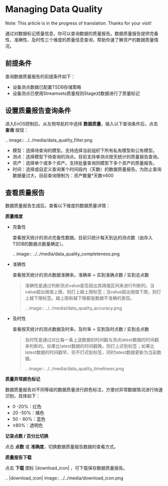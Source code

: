 # Managing Data Quality
Note: This article is in the progress of translation. Thanks for your visit!

通过对数据标记质量信息，你可以查询数据的质量报告。数据质量报告提供完备性、准确性、及时性三个维度的质量信息查询，帮助你速了解资产的数据质量情况。

## 前提条件
查询数据质量报告的前提条件如下：
- 设备测点数据已配置TSDB存储策略
- 设备测点已使用Streamsets质量规则Stage对数据进行了质量标记

## 设置质量报告查询条件
进入EnOS控制后，从左侧导航栏中选择 **数据质量**，输入以下查询条件后，点击 **查询** 按钮：

.. image:: ../../media/data_quality_filter.png

- 模型：选择待查询的模型。支持选择当前组织下所有私有模型和公有模型。
- 测点：选择模型下待查询的测点。目前支持单测点按天统计的质量报告查询。
- 资产：选择单个或多个资产。支持批量查询同模型下多个资产的质量报告。
- 时间：选择或自定义查询某个时间段内（天数）的数据质量报告。为防止查询数据量过大，目前查询限制为：资产数量*天数≤600

## 查看质量报告

数据质量报告生成后，查看以下维度的数据质量详情：

**质量维度**

- 完备性 

  查看按天统计的测点完备性数据。目前只统计每天到达的测点数（由存入TSDB的数据点数量确定）。

  .. image:: ../../media/data_quality_completeness.png

- 准确性 

  查看按天统计的测点数据准确率。准确率 = 实到准确点数 / 实到总点数

  > 准确性是通过判断测点value是否超出其阈值区间来进行判断的。当value超出阈值上限，则打上越上限标签；当value超出阈值下限，则打上越下限标签。越上限和越下限都是数据不准确的表现。
  >
  > .. image:: ../../media/data_quality_accuracy.png

- 及时性 

  查看按天统计的测点数据及时率。及时率 = 实到及时点数 / 实到总点数

  > 及时性是通过对比每一条上送数据的时间戳与测点latest数据的时间戳来判断的。如果比latest数据的时间戳晚，则打上迟到标签；如果比latest数据的时间戳早，则不打迟到标签，同时latest数据更新为当前数据。
  >
  > .. image:: ../../media/data_quality_timeliness.png

**质量异常颜色标记**

数据质量报告对不同等级的数据质量进行颜色标注，方便对异常数据情况进行快速识别，具体如下：

- 0 -20%：红色
- 20 -50%：橘色
- 50 - 80%：蓝色
- ≥80%：透明色

**记录点数 / 百分比切换**

点击 **点数** 或 **准确度**，切换数据质量报告数据的查看方式。

**质量报告下载**

点击 **下载** 图标 |download_icon| ，可下载保存数据质量报告。



.. |download_icon| image:: ../../media/download_icon.png

<!--end-->

